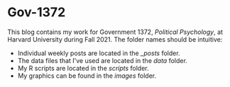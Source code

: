 # Gov-1372

This blog contains my work for Government 1372, *Political Psychology*, at Harvard University during Fall 2021. The folder names should be intuitive:

* Individual weekly posts are located in the *_posts* folder.
* The data files that I've used are located in the *data* folder.
* My R scripts are located in the *scripts* folder.
* My graphics can be found in the *images* folder.
